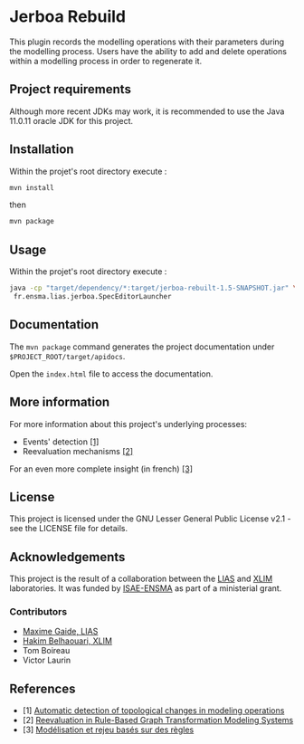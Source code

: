 # Jerboa Rebuild

This plugin records the modelling operations with their parameters during the
modelling process.
Users have the ability to add and delete operations within a
modelling process in order to regenerate it.

## Project requirements

Although more recent JDKs may work, it is recommended to use the Java 11.0.11 oracle JDK for this project.

## Installation

Within the projet's root directory execute :

```sh 
mvn install
```

then

``` sh
mvn package
```

## Usage

Within the projet's root directory execute :
``` sh
java -cp "target/dependency/*:target/jerboa-rebuilt-1.5-SNAPSHOT.jar" \
 fr.ensma.lias.jerboa.SpecEditorLauncher
```
## Documentation

The `mvn package` command generates the project documentation under `$PROJECT_ROOT/target/apidocs`.

Open the `index.html` file to access the documentation.

## More information

For more information about this project's underlying processes:
- Events' detection [\[1\]](https://hal.science/hal-04228069)
- Reevaluation mechanisms [\[2\]](https://hal.science/hal-04607231)

For an even more complete insight (in french) [\[3\]](https://hal.science/tel-04886518v1)

## License

This project is licensed under the GNU Lesser General Public License v2.1 - see
the LICENSE file for details.

## Acknowledgements

This project is the result of a collaboration between the
[LIAS](https://www.lias-lab.fr) and [XLIM](https://www.xlim.fr) laboratories.
It was funded by [ISAE-ENSMA](https://www.ensma.fr/) as part of a ministerial grant.

### Contributors

- [Maxime Gaide, LIAS](https://www.lias-lab.fr/members/maximegaide/)
- [Hakim Belhaouari, XLIM](https://xlim-sic.labo.univ-poitiers.fr/membres/hbelhaou/)
- Tom Boireau
- Victor Laurin

## References
- [1] [Automatic detection of topological changes in modeling operations](https://hal.science/hal-04228069)
- [2] [Reevaluation in Rule-Based Graph Transformation Modeling Systems](https://hal.science/hal-04607231)
- [3] [Modélisation et rejeu basés sur des règles](https://hal.science/tel-04886518v1)
